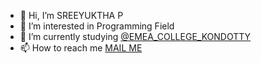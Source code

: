 - 👋 Hi, I’m SREEYUKTHA P
- 👀 I’m interested in Programming Field
- 🌱 I’m currently studying [@EMEA_COLLEGE_KONDOTTY](emeacollege.ac.in)
- 📫 How to reach me [MAIL ME](mailto:sreeyukthap@gmail.com)


